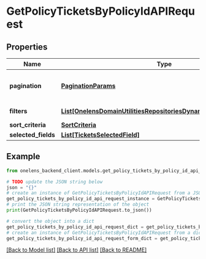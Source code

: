 # GetPolicyTicketsByPolicyIdAPIRequest


## Properties

Name | Type | Description | Notes
------------ | ------------- | ------------- | -------------
**pagination** | [**PaginationParams**](PaginationParams.md) | Pagination parameters for the request. | [optional] 
**filters** | [**List[OnelensDomainUtilitiesRepositoriesDynamicFiltersFilterCriteria]**](OnelensDomainUtilitiesRepositoriesDynamicFiltersFilterCriteria.md) | Filters to be applied | 
**sort_criteria** | [**SortCriteria**](SortCriteria.md) |  | [optional] 
**selected_fields** | [**List[TicketsSelectedField]**](TicketsSelectedField.md) |  | [optional] 

## Example

```python
from onelens_backend_client.models.get_policy_tickets_by_policy_id_api_request import GetPolicyTicketsByPolicyIdAPIRequest

# TODO update the JSON string below
json = "{}"
# create an instance of GetPolicyTicketsByPolicyIdAPIRequest from a JSON string
get_policy_tickets_by_policy_id_api_request_instance = GetPolicyTicketsByPolicyIdAPIRequest.from_json(json)
# print the JSON string representation of the object
print(GetPolicyTicketsByPolicyIdAPIRequest.to_json())

# convert the object into a dict
get_policy_tickets_by_policy_id_api_request_dict = get_policy_tickets_by_policy_id_api_request_instance.to_dict()
# create an instance of GetPolicyTicketsByPolicyIdAPIRequest from a dict
get_policy_tickets_by_policy_id_api_request_form_dict = get_policy_tickets_by_policy_id_api_request.from_dict(get_policy_tickets_by_policy_id_api_request_dict)
```
[[Back to Model list]](../README.md#documentation-for-models) [[Back to API list]](../README.md#documentation-for-api-endpoints) [[Back to README]](../README.md)


